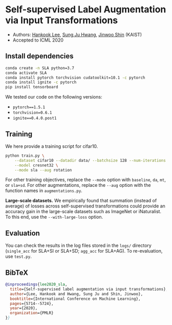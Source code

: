 # Self-supervised Label Augmentation via Input Transformations

- Authors: [Hankook Lee](https://hankook.github.io), [Sung Ju Hwang](http://www.sungjuhwang.com), [Jinwoo Shin](http://alinlab.kaist.ac.kr/shin.html) (KAIST)
- Accepted to ICML 2020

## Install dependencies

```bash
conda create -n SLA python=3.7
conda activate SLA
conda install pytorch torchvision cudatoolkit=10.1 -c pytorch
conda install ignite -c pytorch
pip install tensorboard
```

We tested our code on the following versions:
- `pytorch==1.5.1`
- `torchvision=0.6.1`
- `ignite==0.4.0.post1`

## Training

We here provide a training script for cifar10.
```bash
python train.py \
    --dataset cifar10 --datadir data/ --batchsize 128 --num-iterations 80000 --val-freq 1000 \
    --model cresnet32 \
    --mode sla --aug rotation
```

For other training objectives, replace the `--mode` option with `baseline`, `da`, `mt`, or `sla+sd`.
For other augmentations, replace the `--aug` option with the function names in `augmentations.py`.

**Large-scale datasets.** We empirically found that summation (instead of average) of losses across self-supervised transformations could provide an accuracy gain in the large-scale datasets such as ImageNet or iNaturalist. To this end, use the `--with-large-loss` option.

## Evaluation

You can check the results in the log files stored in the `logs/` directory (`single_acc` for SLA+SI or SLA+SD; `agg_acc` for SLA+AG). To re-evaluation, use `test.py`.

## BibTeX
```bib
@inproceedings{lee2020_sla,
  title={Self-supervised label augmentation via input transformations},
  author={Lee, Hankook and Hwang, Sung Ju and Shin, Jinwoo},
  booktitle={International Conference on Machine Learning},
  pages={5714--5724},
  year={2020},
  organization={PMLR}
}}
```
